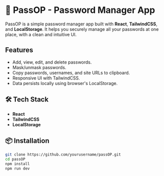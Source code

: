# 🔐 PassOP - Password Manager App

PassOP is a simple password manager app built with **React**, **TailwindCSS**, and **LocalStorage**. It helps you securely manage all your passwords at one place, with a clean and intuitive UI.

## Features

- Add, view, edit, and delete passwords.
- Mask/unmask passwords.
- Copy passwords, usernames, and site URLs to clipboard.
- Responsive UI with TailwindCSS.
- Data persists locally using browser's LocalStorage.

## 🛠️ Tech Stack

- **React**
- **TailwindCSS**
- **LocalStorage**

## 📦 Installation

```bash
git clone https://github.com/yourusername/passOP.git
cd passOP
npm install
npm run dev
